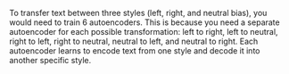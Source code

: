 To transfer text between three styles (left, right, and neutral bias), you would need to train 6 autoencoders. This is
because you need a separate autoencoder for each possible transformation: left to right, left to neutral, right to left,
right to neutral, neutral to left, and neutral to right. Each autoencoder learns to encode text from one style and decode
it into another specific style.
